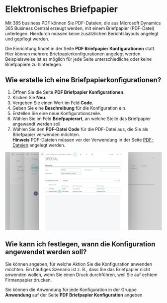 # Elektronisches Briefpapier

Mit 365 business PDF können Sie PDF-Dateien, die aus Microsoft Dynamics 365 Business Central erzeugt werden, mit einem Briefpapier (PDF-Datei) unterlegen. Hierdurch müssen keine zusätzlichen Berichtslayouts angelegt und gepflegt werden.

Die Einrichtung findet in der Seite **PDF Briefpapier Konfigurationen** statt. Hier können mehrere Briefpapierkonfigurationen angelegt werden. Beispielsweise ist es möglich für jede Seite unterschiedliche oder keine Briefpapiere zu hinterlegen.

## Wie erstelle ich eine Briefpapierkonfigurationen?

1. Öffnen Sie die Seite **PDF Briefpapier Konfigurationen**.
2. Klicken Sie **Neu**.
3. Vergeben Sie einen Wert im Feld **Code**.
4. Geben Sie eine **Beschreibung** für die Konfiguration ein.
5. Erstellen Sie eine neue Konfigurationszeile.
6. Wählen Sie im Feld **Briefpapierart**, an welche Stelle das Briefpapier angewandt werden soll.
7. Wählen Sie den **PDF-Datei Code** für die PDF-Datei aus, die Sie als Briefpapier verwenden möchten.
   <div class="alert alert-info">
    <i class="fa-duotone fa-thin fa-lightbulb fa-lg"></i>
    <strong>Hinweis</strong> PDF-Dateien müssen vor der Verwendung in der Seite <a href="pdf-files.md">PDF-Dateien</a> angelegt werden.
    </div>

![Briefpapierkonfiguration](/assets/images/365-business-pdf/stationery-configuration.png)

## Wie kann ich festlegen, wann die Konfiguration angewendet werden soll?

Sie können angeben, für welche Aktion Sie die Konfiguration anwenden möchten. Ein häufiges Szenario ist z. B., dass Sie das Briefpapier nicht anwenden wollen, wenn Sie einen Druck durchführen, weil Sie auf echtem Firmenpapier drucken.

Sie können die Anwendung für jede Konfiguration in der Gruppe **Anwendung** auf der Seite **PDF Briefpapier Konfiguration** angeben.
